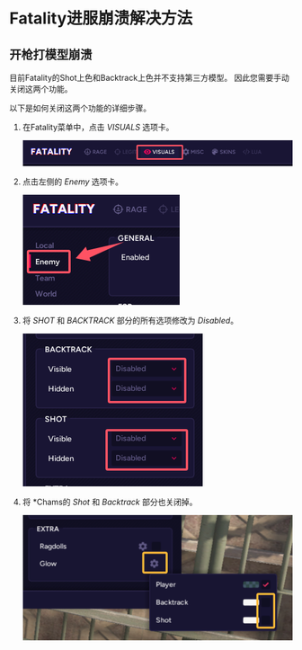 # Fatality进服崩溃解决方法

## 开枪打模型崩溃
目前Fatality的Shot上色和Backtrack上色并不支持第三方模型。
因此您需要手动关闭这两个功能。

以下是如何关闭这两个功能的详细步骤。

1. 在Fatality菜单中，点击 *VISUALS* 选项卡。

    ![fix-crash-click-menu.png](../assets/images/fatality/fix-crash/1-click-menu.png)

2. 点击左侧的 *Enemy* 选项卡。

    ![fix-crash-click-enemy.png](../assets/images/fatality/fix-crash/2-click-enemy.png)

3. 将 *SHOT* 和 *BACKTRACK* 部分的所有选项修改为 *Disabled*。

    ![fix-crash-disable-shot-backtrack.png](../assets/images/fatality/fix-crash/3-disable-shot-backtrack.png)

4. 将 *Chams的 *Shot* 和 *Backtrack* 部分也关闭掉。

   ![fix-crash-disable-chams.png](../assets/images/fatality/fix-crash/4-disable-chams.png)


